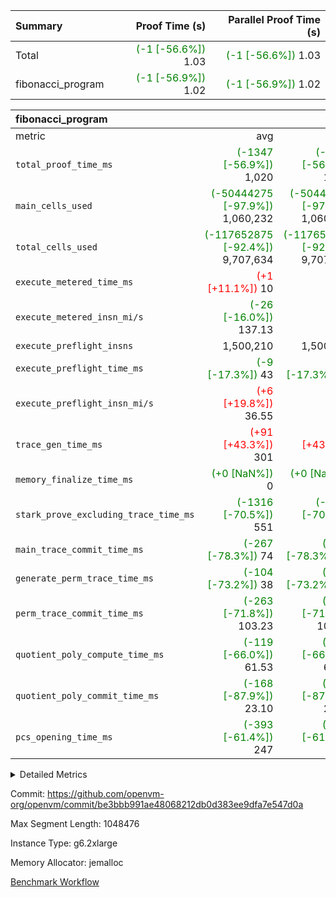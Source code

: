 | Summary | Proof Time (s) | Parallel Proof Time (s) |
|:---|---:|---:|
| Total | <span style='color: green'>(-1 [-56.6%])</span> 1.03 | <span style='color: green'>(-1 [-56.6%])</span> 1.03 |
| fibonacci_program | <span style='color: green'>(-1 [-56.9%])</span> 1.02 | <span style='color: green'>(-1 [-56.9%])</span> 1.02 |


| fibonacci_program |||||
|:---|---:|---:|---:|---:|
|metric|avg|sum|max|min|
| `total_proof_time_ms ` | <span style='color: green'>(-1347 [-56.9%])</span> 1,020 | <span style='color: green'>(-1347 [-56.9%])</span> 1,020 | <span style='color: green'>(-1347 [-56.9%])</span> 1,020 | <span style='color: green'>(-1347 [-56.9%])</span> 1,020 |
| `main_cells_used     ` | <span style='color: green'>(-50444275 [-97.9%])</span> 1,060,232 | <span style='color: green'>(-50444275 [-97.9%])</span> 1,060,232 | <span style='color: green'>(-50444275 [-97.9%])</span> 1,060,232 | <span style='color: green'>(-50444275 [-97.9%])</span> 1,060,232 |
| `total_cells_used    ` | <span style='color: green'>(-117652875 [-92.4%])</span> 9,707,634 | <span style='color: green'>(-117652875 [-92.4%])</span> 9,707,634 | <span style='color: green'>(-117652875 [-92.4%])</span> 9,707,634 | <span style='color: green'>(-117652875 [-92.4%])</span> 9,707,634 |
| `execute_metered_time_ms` | <span style='color: red'>(+1 [+11.1%])</span> 10 | -          | -          | -          |
| `execute_metered_insn_mi/s` | <span style='color: green'>(-26 [-16.0%])</span> 137.13 | -          | <span style='color: green'>(-26 [-16.0%])</span> 137.13 | <span style='color: green'>(-26 [-16.0%])</span> 137.13 |
| `execute_preflight_insns` |  1,500,210 |  1,500,210 |  1,500,210 |  1,500,210 |
| `execute_preflight_time_ms` | <span style='color: green'>(-9 [-17.3%])</span> 43 | <span style='color: green'>(-9 [-17.3%])</span> 43 | <span style='color: green'>(-9 [-17.3%])</span> 43 | <span style='color: green'>(-9 [-17.3%])</span> 43 |
| `execute_preflight_insn_mi/s` | <span style='color: red'>(+6 [+19.8%])</span> 36.55 | -          | <span style='color: red'>(+6 [+19.8%])</span> 36.55 | <span style='color: red'>(+6 [+19.8%])</span> 36.55 |
| `trace_gen_time_ms   ` | <span style='color: red'>(+91 [+43.3%])</span> 301 | <span style='color: red'>(+91 [+43.3%])</span> 301 | <span style='color: red'>(+91 [+43.3%])</span> 301 | <span style='color: red'>(+91 [+43.3%])</span> 301 |
| `memory_finalize_time_ms` | <span style='color: green'>(+0 [NaN%])</span> 0 | <span style='color: green'>(+0 [NaN%])</span> 0 | <span style='color: green'>(+0 [NaN%])</span> 0 | <span style='color: green'>(+0 [NaN%])</span> 0 |
| `stark_prove_excluding_trace_time_ms` | <span style='color: green'>(-1316 [-70.5%])</span> 551 | <span style='color: green'>(-1316 [-70.5%])</span> 551 | <span style='color: green'>(-1316 [-70.5%])</span> 551 | <span style='color: green'>(-1316 [-70.5%])</span> 551 |
| `main_trace_commit_time_ms` | <span style='color: green'>(-267 [-78.3%])</span> 74 | <span style='color: green'>(-267 [-78.3%])</span> 74 | <span style='color: green'>(-267 [-78.3%])</span> 74 | <span style='color: green'>(-267 [-78.3%])</span> 74 |
| `generate_perm_trace_time_ms` | <span style='color: green'>(-104 [-73.2%])</span> 38 | <span style='color: green'>(-104 [-73.2%])</span> 38 | <span style='color: green'>(-104 [-73.2%])</span> 38 | <span style='color: green'>(-104 [-73.2%])</span> 38 |
| `perm_trace_commit_time_ms` | <span style='color: green'>(-263 [-71.8%])</span> 103.23 | <span style='color: green'>(-263 [-71.8%])</span> 103.23 | <span style='color: green'>(-263 [-71.8%])</span> 103.23 | <span style='color: green'>(-263 [-71.8%])</span> 103.23 |
| `quotient_poly_compute_time_ms` | <span style='color: green'>(-119 [-66.0%])</span> 61.53 | <span style='color: green'>(-119 [-66.0%])</span> 61.53 | <span style='color: green'>(-119 [-66.0%])</span> 61.53 | <span style='color: green'>(-119 [-66.0%])</span> 61.53 |
| `quotient_poly_commit_time_ms` | <span style='color: green'>(-168 [-87.9%])</span> 23.10 | <span style='color: green'>(-168 [-87.9%])</span> 23.10 | <span style='color: green'>(-168 [-87.9%])</span> 23.10 | <span style='color: green'>(-168 [-87.9%])</span> 23.10 |
| `pcs_opening_time_ms ` | <span style='color: green'>(-393 [-61.4%])</span> 247 | <span style='color: green'>(-393 [-61.4%])</span> 247 | <span style='color: green'>(-393 [-61.4%])</span> 247 | <span style='color: green'>(-393 [-61.4%])</span> 247 |



<details>
<summary>Detailed Metrics</summary>

|  | memory_to_vec_partition_time_ms | keygen_time_ms | app proof_time_ms |
| --- | --- | --- |
|  | 55 | 1,230 | 1,250 | 

| group | prove_segment_time_ms | memory_to_vec_partition_time_ms | fri.log_blowup | execute_metered_time_ms | execute_metered_insns | execute_metered_insn_mi/s | compute_user_public_values_proof_time_ms |
| --- | --- | --- | --- | --- | --- | --- | --- |
| fibonacci_program | 1,020 | 40 | 1 | 10 | 1,500,210 | 137.13 | 204 | 

| group | air_name | quotient_deg | interactions | constraints |
| --- | --- | --- | --- | --- |
| fibonacci_program | AccessAdapterAir<16> | 2 | 5 | 12 | 
| fibonacci_program | AccessAdapterAir<2> | 2 | 5 | 12 | 
| fibonacci_program | AccessAdapterAir<32> | 2 | 5 | 12 | 
| fibonacci_program | AccessAdapterAir<4> | 2 | 5 | 12 | 
| fibonacci_program | AccessAdapterAir<8> | 2 | 5 | 12 | 
| fibonacci_program | BitwiseOperationLookupAir<8> | 2 | 2 | 4 | 
| fibonacci_program | MemoryMerkleAir<8> | 2 | 4 | 39 | 
| fibonacci_program | PersistentBoundaryAir<8> | 2 | 3 | 7 | 
| fibonacci_program | PhantomAir | 2 | 3 | 5 | 
| fibonacci_program | Poseidon2PeripheryAir<BabyBearParameters>, 1> | 2 | 1 | 286 | 
| fibonacci_program | ProgramAir | 1 | 1 | 4 | 
| fibonacci_program | RangeTupleCheckerAir<2> | 1 | 1 | 4 | 
| fibonacci_program | Rv32HintStoreAir | 2 | 18 | 28 | 
| fibonacci_program | VariableRangeCheckerAir | 1 | 1 | 4 | 
| fibonacci_program | VmAirWrapper<Rv32BaseAluAdapterAir, BaseAluCoreAir<4, 8> | 2 | 20 | 37 | 
| fibonacci_program | VmAirWrapper<Rv32BaseAluAdapterAir, LessThanCoreAir<4, 8> | 2 | 18 | 40 | 
| fibonacci_program | VmAirWrapper<Rv32BaseAluAdapterAir, ShiftCoreAir<4, 8> | 2 | 24 | 91 | 
| fibonacci_program | VmAirWrapper<Rv32BranchAdapterAir, BranchEqualCoreAir<4> | 2 | 11 | 20 | 
| fibonacci_program | VmAirWrapper<Rv32BranchAdapterAir, BranchLessThanCoreAir<4, 8> | 2 | 13 | 35 | 
| fibonacci_program | VmAirWrapper<Rv32CondRdWriteAdapterAir, Rv32JalLuiCoreAir> | 2 | 10 | 18 | 
| fibonacci_program | VmAirWrapper<Rv32JalrAdapterAir, Rv32JalrCoreAir> | 2 | 16 | 20 | 
| fibonacci_program | VmAirWrapper<Rv32LoadStoreAdapterAir, LoadSignExtendCoreAir<4, 8> | 2 | 18 | 33 | 
| fibonacci_program | VmAirWrapper<Rv32LoadStoreAdapterAir, LoadStoreCoreAir<4> | 2 | 17 | 40 | 
| fibonacci_program | VmAirWrapper<Rv32MultAdapterAir, DivRemCoreAir<4, 8> | 2 | 25 | 84 | 
| fibonacci_program | VmAirWrapper<Rv32MultAdapterAir, MulHCoreAir<4, 8> | 2 | 24 | 31 | 
| fibonacci_program | VmAirWrapper<Rv32MultAdapterAir, MultiplicationCoreAir<4, 8> | 2 | 19 | 19 | 
| fibonacci_program | VmAirWrapper<Rv32RdWriteAdapterAir, Rv32AuipcCoreAir> | 2 | 12 | 14 | 
| fibonacci_program | VmConnectorAir | 2 | 5 | 11 | 

| group | air_name | segment | rows | prep_cols | perm_cols | main_cols | cells |
| --- | --- | --- | --- | --- | --- | --- | --- |
| fibonacci_program | AccessAdapterAir<8> | 0 | 128 |  | 16 | 17 | 4,224 | 
| fibonacci_program | BitwiseOperationLookupAir<8> | 0 | 65,536 | 3 | 8 | 2 | 655,360 | 
| fibonacci_program | MemoryMerkleAir<8> | 0 | 512 |  | 16 | 32 | 24,576 | 
| fibonacci_program | PersistentBoundaryAir<8> | 0 | 128 |  | 12 | 20 | 4,096 | 
| fibonacci_program | PhantomAir | 0 | 1 |  | 12 | 6 | 18 | 
| fibonacci_program | Poseidon2PeripheryAir<BabyBearParameters>, 1> | 0 | 256 |  | 8 | 300 | 78,848 | 
| fibonacci_program | ProgramAir | 0 | 8,192 |  | 8 | 10 | 147,456 | 
| fibonacci_program | RangeTupleCheckerAir<2> | 0 | 524,288 | 2 | 8 | 1 | 4,718,592 | 
| fibonacci_program | Rv32HintStoreAir | 0 | 4 |  | 44 | 32 | 304 | 
| fibonacci_program | VariableRangeCheckerAir | 0 | 262,144 | 2 | 8 | 1 | 2,359,296 | 
| fibonacci_program | VmAirWrapper<Rv32BaseAluAdapterAir, BaseAluCoreAir<4, 8> | 0 | 1,048,576 |  | 52 | 36 | 92,274,688 | 
| fibonacci_program | VmAirWrapper<Rv32BaseAluAdapterAir, LessThanCoreAir<4, 8> | 0 | 524,288 |  | 40 | 37 | 40,370,176 | 
| fibonacci_program | VmAirWrapper<Rv32BranchAdapterAir, BranchEqualCoreAir<4> | 0 | 262,144 |  | 28 | 26 | 14,155,776 | 
| fibonacci_program | VmAirWrapper<Rv32BranchAdapterAir, BranchLessThanCoreAir<4, 8> | 0 | 8 |  | 32 | 32 | 512 | 
| fibonacci_program | VmAirWrapper<Rv32CondRdWriteAdapterAir, Rv32JalLuiCoreAir> | 0 | 131,072 |  | 28 | 18 | 6,029,312 | 
| fibonacci_program | VmAirWrapper<Rv32JalrAdapterAir, Rv32JalrCoreAir> | 0 | 16 |  | 36 | 28 | 1,024 | 
| fibonacci_program | VmAirWrapper<Rv32LoadStoreAdapterAir, LoadStoreCoreAir<4> | 0 | 128 |  | 52 | 41 | 11,904 | 
| fibonacci_program | VmAirWrapper<Rv32RdWriteAdapterAir, Rv32AuipcCoreAir> | 0 | 16 |  | 28 | 20 | 768 | 
| fibonacci_program | VmConnectorAir | 0 | 2 | 1 | 16 | 5 | 42 | 

| group | segment | trace_gen_time_ms | total_proof_time_ms | total_cells_used | total_cells | system_trace_gen_time_ms | stark_prove_excluding_trace_time_ms | single_trace_gen_time_ms | quotient_poly_compute_time_ms | quotient_poly_commit_time_ms | query phase_time_ms | perm_trace_commit_time_ms | pcs_opening_time_ms | partially_prove_time_ms | open_time_ms | memory_finalize_time_ms | main_trace_commit_time_ms | main_cells_used | generate_perm_trace_time_ms | execute_preflight_time_ms | execute_preflight_insns | execute_preflight_insn_mi/s | evaluate matrix_time_ms | eval_and_commit_quotient_time_ms | build fri inputs_time_ms | OpeningProverGpu::open_time_ms |
| --- | --- | --- | --- | --- | --- | --- | --- | --- | --- | --- | --- | --- | --- | --- | --- | --- | --- | --- | --- | --- | --- | --- | --- | --- | --- | --- |
| fibonacci_program | 0 | 301 | 1,020 | 9,707,634 | 160,836,972 | 301 | 551 | 0 | 61.53 | 23.10 | 5 | 103.23 | 247 | 142 | 247 | 0 | 74 | 1,060,232 | 38 | 43 | 1,500,210 | 36.55 | 21 | 86 | 2 | 247 | 

| group | segment | trace_height_constraint | weighted_sum | threshold |
| --- | --- | --- | --- | --- |
| fibonacci_program | 0 | 0 | 3,932,510 | 2,013,265,921 | 
| fibonacci_program | 0 | 1 | 10,749,336 | 2,013,265,921 | 
| fibonacci_program | 0 | 2 | 1,966,255 | 2,013,265,921 | 
| fibonacci_program | 0 | 3 | 10,749,404 | 2,013,265,921 | 
| fibonacci_program | 0 | 4 | 1,664 | 2,013,265,921 | 
| fibonacci_program | 0 | 5 | 640 | 2,013,265,921 | 
| fibonacci_program | 0 | 6 | 7,209,084 | 2,013,265,921 | 
| fibonacci_program | 0 | 7 |  | 2,013,265,921 | 
| fibonacci_program | 0 | 8 | 35,534,845 | 2,013,265,921 | 

</details>


Commit: https://github.com/openvm-org/openvm/commit/be3bbb991ae48068212db0d383ee9dfa7e547d0a

Max Segment Length: 1048476

Instance Type: g6.2xlarge

Memory Allocator: jemalloc

[Benchmark Workflow](https://github.com/openvm-org/openvm/actions/runs/17186702810)
